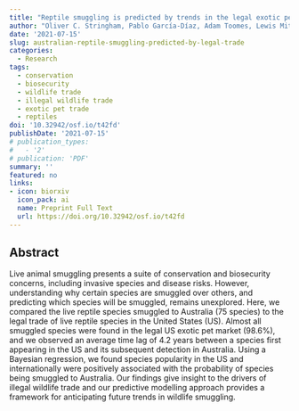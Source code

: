 ```yaml
---
title: "Reptile smuggling is predicted by trends in the legal exotic pet trade"
author: "Oliver C. Stringham, Pablo García‐Díaz, Adam Toomes, Lewis Mitchell, Joshua Ross, Phillip Cassey"
date: '2021-07-15'
slug: australian-reptile-smuggling-predicted-by-legal-trade
categories: 
  - Research
tags:
  - conservation
  - biosecurity
  - wildlife trade
  - illegal wildlife trade
  - exotic pet trade
  - reptiles
doi: '10.32942/osf.io/t42fd'
publishDate: '2021-07-15'
# publication_types:
#   - '2'
# publication: 'PDF'
summary: ''
featured: no
links:
- icon: biorxiv
  icon_pack: ai
  name: Preprint Full Text
  url: https://doi.org/10.32942/osf.io/t42fd
---
```


## Abstract

Live animal smuggling presents a suite of conservation and biosecurity concerns, including invasive species and disease risks. However, understanding why certain species are smuggled over others, and predicting which species will be smuggled, remains unexplored. Here, we compared the live reptile species smuggled to Australia (75 species) to the legal trade of live reptile species in the United States (US). Almost all smuggled species were found in the legal US exotic pet market (98.6%), and we observed an average time lag of 4.2 years between a species first appearing in the US and its subsequent detection in Australia. Using a Bayesian regression, we found species popularity in the US and internationally were positively associated with the probability of species being smuggled to Australia. Our findings give insight to the drivers of illegal wildlife trade and our predictive modelling approach provides a framework for anticipating future trends in wildlife smuggling. 